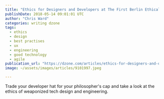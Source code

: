```yaml
---
title: "Ethics for Designers and Developers at The First Berlin Ethical Tech Meetup"
publishDate: 2018-05-14 09:01:01 UTC
author: "Chris Ward"
categories: writing dzone
tags:
  - ethics
  - design
  - best practises
  - ux
  - engineering
  - good technology
  - agile
publication_url: "https://dzone.com/articles/ethics-for-designers-and-developers-at-the-first-b"
image: ~/assets/images/articles/9101997.jpeg

---
```

Trade your developer hat for your philosopher's cap and take a look at the ethics of weaponized tech design and engineering.

